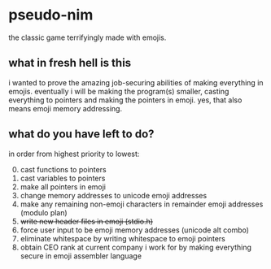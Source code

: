 # pseudo-nim
the classic game terrifyingly made with emojis.

## what in fresh hell is this
i wanted to prove the amazing job-securing abilities of making everything in emojis. eventually i will be making the program(s) smaller, casting everything to pointers and making the pointers in emoji.
yes, that also means emoji memory addressing.

## what do you have left to do?
in order from highest priority to lowest:

0. cast functions to pointers
1. cast variables to pointers
2. make all pointers in emoji
3. change memory addresses to unicode emoji addresses
4. make any remaining non-emoji characters in remainder emoji addresses (modulo plan)
5. ~~write new header files in emoji (stdio.h)~~
6. force user input to be emoji memory addresses (unicode alt combo)
7. eliminate whitespace by writing whitespace to emoji pointers
8. obtain CEO rank at current company i work for by making everything secure in emoji assembler language
